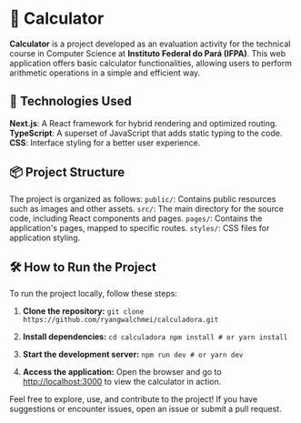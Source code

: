 # 🧮 Calculator

**Calculator** is a project developed as an evaluation activity for the technical course in Computer Science at **Instituto Federal do Pará (IFPA)**. This web application offers basic calculator functionalities, allowing users to perform arithmetic operations in a simple and efficient way.

## 🚀 Technologies Used
**Next.js**: A React framework for hybrid rendering and optimized routing. **TypeScript**: A superset of JavaScript that adds static typing to the code. **CSS**: Interface styling for a better user experience.

## 📦 Project Structure
The project is organized as follows: `public/`: Contains public resources such as images and other assets. `src/`: The main directory for the source code, including React components and pages. `pages/`: Contains the application's pages, mapped to specific routes. `styles/`: CSS files for application styling.

## 🛠️ How to Run the Project
To run the project locally, follow these steps: 

1. **Clone the repository:**
   `git clone https://github.com/ryangwalchmei/calculadora.git`
   
3. **Install dependencies:**
   `cd calculadora npm install # or yarn install`
   
5. **Start the development server:**
   `npm run dev # or yarn dev`
   
7. **Access the application:**
   Open the browser and go to [http://localhost:3000](http://localhost:3000) to view the calculator in action.

Feel free to explore, use, and contribute to the project! If you have suggestions or encounter issues, open an issue or submit a pull request.

